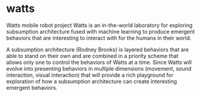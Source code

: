 # watts
 Watts mobile robot project
 Watts is an in-the-world laboratory for exploring subsumption architecture fused with machine learning to produce
 emergent behaviors that are interesting to interact with for the humans in their world.

 A subsumption architecture (Rodney Brooks) is layered behaviors that are able to stand on their own and are
 combined in a priority scheme that allows only one to control the behaviors of Watts at a time.  Since Watts
 will evolve into presenting behaviors in multiple dimensions (movement, sound interaction, visual interaction)
 that will provide a rich playground for exploration of how a subsumption architecture can create interesting
 emergent behaviors.

